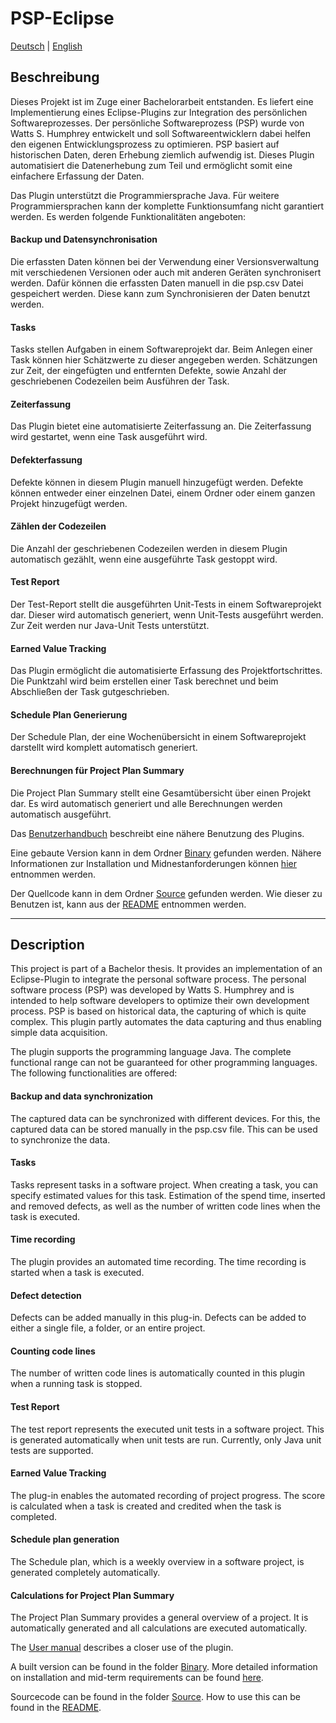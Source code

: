 # PSP-Eclipse
[Deutsch](#beschreibung) | [English](#description)

## Beschreibung

Dieses Projekt ist im Zuge einer Bachelorarbeit entstanden. Es liefert eine Implementierung eines Eclipse-Plugins zur Integration des persönlichen Softwareprozesses. Der persönliche Softwareprozess (PSP) wurde von Watts S. Humphrey entwickelt und soll Softwareentwicklern dabei helfen den eigenen Entwicklungsprozess zu optimieren. PSP basiert auf historischen Daten, deren Erhebung ziemlich aufwendig ist. Dieses Plugin automatisiert die Datenerhebung zum Teil und ermöglicht somit eine einfachere Erfassung der Daten.

Das Plugin unterstützt die Programmiersprache Java. Für weitere Programmiersprachen kann der komplette Funktionsumfang nicht garantiert werden. Es werden folgende Funktionalitäten angeboten:

#### Backup und Datensynchronisation
Die erfassten Daten können bei der Verwendung einer Versionsverwaltung mit verschiedenen Versionen oder auch mit anderen Geräten synchronisert werden. Dafür können die erfassten Daten manuell in die psp.csv Datei gespeichert werden. Diese kann zum Synchronisieren der Daten benutzt werden.

#### Tasks
Tasks stellen Aufgaben in einem Softwareprojekt dar. Beim Anlegen einer Task können hier Schätzwerte zu dieser angegeben werden. Schätzungen zur Zeit, der eingefügten und entfernten Defekte, sowie Anzahl der geschriebenen Codezeilen beim Ausführen der Task.

#### Zeiterfassung
Das Plugin bietet eine automatisierte Zeiterfassung an. Die Zeiterfassung wird gestartet, wenn eine Task ausgeführt wird.

#### Defekterfassung
Defekte können in diesem Plugin manuell hinzugefügt werden. Defekte können entweder einer einzelnen Datei, einem Ordner oder einem ganzen Projekt hinzugefügt werden.

#### Zählen der Codezeilen
Die Anzahl der geschriebenen Codezeilen werden in diesem Plugin automatisch gezählt, wenn eine ausgeführte Task gestoppt wird.

#### Test Report
Der Test-Report stellt die ausgeführten Unit-Tests in einem Softwareprojekt dar. Dieser wird automatisch generiert, wenn Unit-Tests ausgeführt werden. Zur Zeit werden nur Java-Unit Tests unterstützt.

#### Earned Value Tracking
Das Plugin ermöglicht die automatisierte Erfassung des Projektfortschrittes. Die Punktzahl wird beim erstellen einer Task berechnet und beim Abschließen der Task gutgeschrieben.

#### Schedule Plan Generierung
Der Schedule Plan, der eine Wochenübersicht in einem Softwareprojekt darstellt wird komplett automatisch generiert.

#### Berechnungen für Project Plan Summary
Die Project Plan Summary stellt eine Gesamtübersicht über einen Projekt dar. Es wird automatisch generiert und alle Berechnungen werden automatisch ausgeführt.


Das [Benutzerhandbuch](https://github.com/stummk/psp-eclipse/wiki) beschreibt eine nähere Benutzung des Plugins.

Eine gebaute Version kann in dem Ordner [Binary](./Binary) gefunden werden. Nähere Informationen zur Installation und Midnestanforderungen können [hier](./Binary/README.md) entnommen werden. 

Der Quellcode kann in dem Ordner [Source](./Source) gefunden werden. Wie dieser zu Benutzen ist, kann aus der [README](./Source/README.md) entnommen werden.

---

## Description

This project is part of a Bachelor thesis. It provides an implementation of an Eclipse-Plugin to integrate the personal software process. The personal software process (PSP) was developed by Watts S. Humphrey and is intended to help software developers to optimize their own development process. PSP is based on historical data, the capturing of which is quite complex. This plugin partly automates the data capturing and thus enabling simple data acquisition.

The plugin supports the programming language Java. The complete functional range can not be guaranteed for other programming languages. The following functionalities are offered:

#### Backup and data synchronization
The captured data can be synchronized with different devices. For this, the captured data can be stored manually in the psp.csv file. This can be used to synchronize the data.

#### Tasks
Tasks represent tasks in a software project. When creating a task, you can specify estimated values for this task. Estimation of the spend time, inserted and removed defects, as well as the number of written code lines when the task is executed.

#### Time recording
The plugin provides an automated time recording. The time recording is started when a task is executed.

#### Defect detection
Defects can be added manually in this plug-in. Defects can be added to either a single file, a folder, or an entire project.

#### Counting code lines
The number of written code lines is automatically counted in this plugin when a running task is stopped.

#### Test Report
The test report represents the executed unit tests in a software project. This is generated automatically when unit tests are run. Currently, only Java unit tests are supported.

#### Earned Value Tracking
The plug-in enables the automated recording of project progress. The score is calculated when a task is created and credited when the task is completed.

#### Schedule plan generation
The Schedule plan, which is a weekly overview in a software project, is generated completely automatically.

#### Calculations for Project Plan Summary
The Project Plan Summary provides a general overview of a project. It is automatically generated and all calculations are executed automatically.


The [User manual](https://github.com/stummk/psp-eclipse/wiki) describes a closer use of the plugin.

A built version can be found in the folder [Binary](./Binary). More detailed information on installation and mid-term requirements can be found [here](./Binary/README.md).

Sourcecode can be found in the folder [Source](./Source). How to use this can be found in the [README](./Source/README.md).
